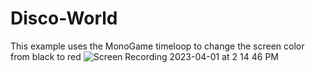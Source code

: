 # Disco-World
This example uses the MonoGame timeloop to change the screen color from black to red
![Screen Recording 2023-04-01 at 2 14 46 PM](https://user-images.githubusercontent.com/30848622/229310078-20cd1d5c-49ec-4493-9df3-a2acb3873782.gif)
